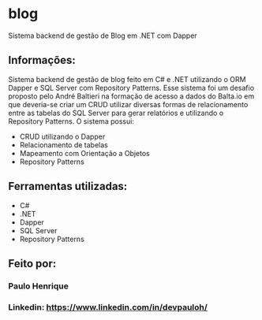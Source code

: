 # blog
Sistema backend de gestão de Blog em .NET com Dapper

## Informações:
Sistema backend de gestão de blog feito em C# e .NET utilizando o ORM Dapper e SQL Server com Repository Patterns.
Esse sistema foi um desafio proposto pelo André Baltieri na formação de acesso a dados do Balta.io em que deveria-se criar um CRUD utilizar diversas formas de relacionamento entre as tabelas do SQL Server para gerar relatórios e utilizando o Repository Patterns.
O sistema possui:
* CRUD utilizando o Dapper
* Relacionamento de tabelas
* Mapeamento com Orientação a Objetos
* Repository Patterns

## Ferramentas utilizadas:

* C#
* .NET
* Dapper
* SQL Server
* Repository Patterns

## Feito por:

### Paulo Henrique

### Linkedin: https://www.linkedin.com/in/devpauloh/

```


